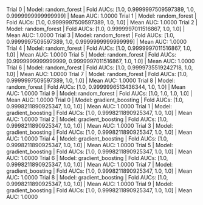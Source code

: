 Trial 0 | Model: random_forest | Fold AUCs: [1.0, 0.9999997509597389, 1.0, 0.9999999999999999] | Mean AUC: 1.0000
Trial 1 | Model: random_forest | Fold AUCs: [1.0, 0.9999997509597389, 1.0, 1.0] | Mean AUC: 1.0000
Trial 2 | Model: random_forest | Fold AUCs: [1.0, 0.9999997011516867, 1.0, 1.0] | Mean AUC: 1.0000
Trial 3 | Model: random_forest | Fold AUCs: [1.0, 0.9999997509597389, 1.0, 0.9999999999999999] | Mean AUC: 1.0000
Trial 4 | Model: random_forest | Fold AUCs: [1.0, 0.9999997011516867, 1.0, 1.0] | Mean AUC: 1.0000
Trial 5 | Model: random_forest | Fold AUCs: [0.9999999999999999, 0.9999997011516867, 1.0, 1.0] | Mean AUC: 1.0000
Trial 6 | Model: random_forest | Fold AUCs: [1.0, 0.9999735519242718, 1.0, 1.0] | Mean AUC: 1.0000
Trial 7 | Model: random_forest | Fold AUCs: [1.0, 0.9999997509597389, 1.0, 1.0] | Mean AUC: 1.0000
Trial 8 | Model: random_forest | Fold AUCs: [1.0, 0.9999996513436344, 1.0, 1.0] | Mean AUC: 1.0000
Trial 9 | Model: random_forest | Fold AUCs: [1.0, 1.0, 1.0, 1.0] | Mean AUC: 1.0000
Trial 0 | Model: gradient_boosting | Fold AUCs: [1.0, 0.9998211890925347, 1.0, 1.0] | Mean AUC: 1.0000
Trial 1 | Model: gradient_boosting | Fold AUCs: [1.0, 0.9998211890925347, 1.0, 1.0] | Mean AUC: 1.0000
Trial 2 | Model: gradient_boosting | Fold AUCs: [1.0, 0.9998211890925347, 1.0, 1.0] | Mean AUC: 1.0000
Trial 3 | Model: gradient_boosting | Fold AUCs: [1.0, 0.9998211890925347, 1.0, 1.0] | Mean AUC: 1.0000
Trial 4 | Model: gradient_boosting | Fold AUCs: [1.0, 0.9998211890925347, 1.0, 1.0] | Mean AUC: 1.0000
Trial 5 | Model: gradient_boosting | Fold AUCs: [1.0, 0.9998211890925347, 1.0, 1.0] | Mean AUC: 1.0000
Trial 6 | Model: gradient_boosting | Fold AUCs: [1.0, 0.9998211890925347, 1.0, 1.0] | Mean AUC: 1.0000
Trial 7 | Model: gradient_boosting | Fold AUCs: [1.0, 0.9998211890925347, 1.0, 1.0] | Mean AUC: 1.0000
Trial 8 | Model: gradient_boosting | Fold AUCs: [1.0, 0.9998211890925347, 1.0, 1.0] | Mean AUC: 1.0000
Trial 9 | Model: gradient_boosting | Fold AUCs: [1.0, 0.9998211890925347, 1.0, 1.0] | Mean AUC: 1.0000

